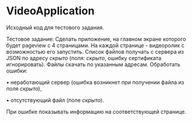 # VideoApplication 

Исходный код для тестового задания. 

Тестовое задание: 
Сделать приложение, на главном экране которого будет pageview с 4 страницами. На каждой странице - видеоролик с возможностью его запустить. Список файлов получать с сервера из JSON по адресу *скрыто* (поля: *скрыто*, ошибку сертификата игнорировать). Файлы скачать по указанным адресам.
Обработать ошибки:

•	неработающий сервер (ошибка возникнет при получении файла из поля *скрыто*),

•	отсутствующий файл (поле *скрыто*).

При ошибке показывать информацию на соответствующей странице.
